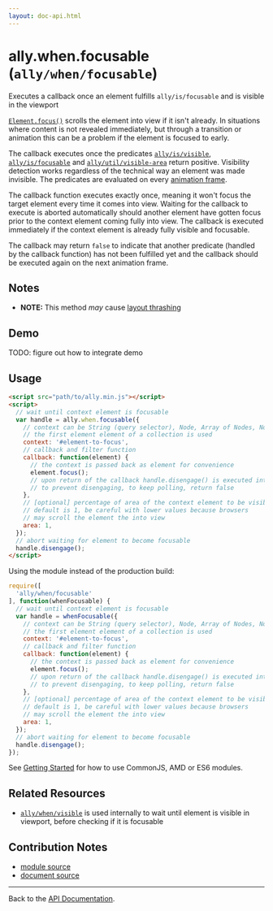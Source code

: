 ```yaml
---
layout: doc-api.html
---
```


# ally.when.focusable (`ally/when/focusable`)

Executes a callback once an element fulfills `ally/is/focusable` and is visible in the viewport

[`Element.focus()`](https://developer.mozilla.org/en-US/docs/Web/API/HTMLElement.focus) scrolls the element into view if it isn't already. In situations where content is not revealed immediately, but through a transition
or animation this can be a problem if the element is focused to early.

The callback executes once the predicates [`ally/is/visible`](../is/visible.md), [`ally/is/focusable`](../is/focusable.md) and [`ally/util/visible-area`](../util.md#Calculate-An-Element-s-Visible-Area) return positive. Visibility detection works regardless of the technical way an element was made invisible. The predicates are evaluated on every [animation frame](https://developer.mozilla.org/en-US/docs/Web/API/window.requestAnimationFrame).

The callback function executes exactly once, meaning it won't focus the target element every time it comes into view. Waiting for the callback to execute is aborted automatically should another element have gotten focus prior to the context element coming fully into view. The callback is executed immediately if the context element is already fully visible and focusable.

The callback may return `false` to indicate that another predicate (handled by the callback function) has not been fulfilled yet and the callback should be executed again on the next animation frame.


## Notes

* **NOTE:** This method *may* cause [layout thrashing](http://wilsonpage.co.uk/preventing-layout-thrashing/)


## Demo

TODO: figure out how to integrate demo


## Usage

```html
<script src="path/to/ally.min.js"></script>
<script>
  // wait until context element is focusable
  var handle = ally.when.focusable({
    // context can be String (query selector), Node, Array of Nodes, NodeList, HTMLCollection
    // the first element element of a collection is used
    context: '#element-to-focus',
    // callback and filter function
    callback: function(element) {
      // the context is passed back as element for convenience
      element.focus();
      // upon return of the callback handle.disengage() is executed internally,
      // to prevent disengaging, to keep polling, return false
    },
    // [optional] percentage of area of the context element to be visible in the viewport
    // default is 1, be careful with lower values because browsers
    // may scroll the element the into view
    area: 1,
  });
  // abort waiting for element to become focusable
  handle.disengage();
</script>
```

Using the module instead of the production build:

```js
require([
  'ally/when/focusable'
], function(whenFocusable) {
  // wait until context element is focusable
  var handle = whenFocusable({
    // context can be String (query selector), Node, Array of Nodes, NodeList, HTMLCollection
    // the first element element of a collection is used
    context: '#element-to-focus',
    // callback and filter function
    callback: function(element) {
      // the context is passed back as element for convenience
      element.focus();
      // upon return of the callback handle.disengage() is executed internally,
      // to prevent disengaging, to keep polling, return false
    },
    // [optional] percentage of area of the context element to be visible in the viewport
    // default is 1, be careful with lower values because browsers
    // may scroll the element the into view
    area: 1,
  });
  // abort waiting for element to become focusable
  handle.disengage();
});
```

See [Getting Started](../../getting-started.md) for how to use CommonJS, AMD or ES6 modules.


## Related Resources

* [`ally/when/visible`](visible.md) is used internally to wait until element is visible in viewport, before checking if it is focusable


## Contribution Notes

* [module source](https://github.com/medialize/ally.js/blob/build-modules/src/when/focusable.js)
* [document source](https://github.com/medialize/ally.js/blob/build-modules/docs/api/when/focusable.md)


---

Back to the [API Documentation](../README.md).

